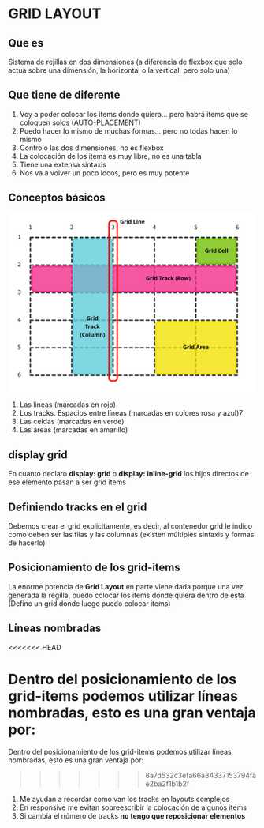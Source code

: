 # GRID LAYOUT

## Que es

Sistema de rejillas en dos dimensiones (a diferencia de flexbox que solo actua sobre una dimensión, la horizontal o la vertical, pero solo una)

## Que tiene de diferente

1. Voy a poder colocar los items donde quiera... pero habrá items que se coloquen solos (AUTO-PLACEMENT)
2. Puedo hacer lo mismo de muchas formas... pero no todas hacen lo mismo
3. Controlo las dos dimensiones, no es flexbox
4. La colocación de los items es muy libre, no es una tabla
5. Tiene una extensa sintaxis
6. Nos va a volver un poco locos, pero es muy potente

## Conceptos básicos

![Grid Line](./doc/img/grid-concepts.svg)

1. Las lineas (marcadas en rojo)
2. Los tracks. Espacios entre líneas (marcadas en colores rosa y azul)7
3. Las celdas (marcadas en verde)
4. Las áreas (marcadas en amarillo)

## display grid

En cuanto declaro **display: grid** o **display: inline-grid** los hijos directos de ese elemento pasan a ser grid items

## Definiendo tracks en el grid

Debemos crear el grid explicitamente, es decir, al contenedor grid le indico como deben ser las filas y las columnas (existen múltiples sintaxis y formas de hacerlo)

## Posicionamiento de los grid-items

La enorme potencia de **Grid Layout** en parte viene dada porque una vez generada la regilla, puedo colocar los items donde quiera dentro de esta (Defino un grid donde luego puedo colocar items)

## Líneas nombradas
<<<<<<< HEAD

Dentro del posicionamiento de los grid-items podemos utilizar líneas nombradas, esto es una gran ventaja por:
=======
Dentro del posicionamiento de los grid-items podemos utilizar líneas nombradas, esto es una gran ventaja por: 
>>>>>>> 8a7d532c3efa66a84337153794fae2ba2f1b1b2f

1. Me ayudan a recordar como van los tracks en layouts complejos
2. En responsive me evitan sobreescribir la colocación de algunos items
3. Si cambia el número de tracks **no tengo que reposicionar elementos**

